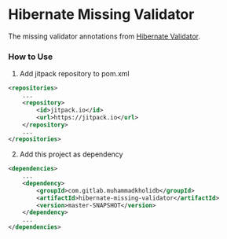 # Hibernate Missing Validator
The missing validator annotations from [Hibernate Validator](https://hibernate.org/validator/).

### How to Use
1. Add jitpack repository to pom.xml
```xml
<repositories>
    ...
    <repository>
        <id>jitpack.io</id>
        <url>https://jitpack.io</url>
    </repository>
    ...
</repositories>
```
2. Add this project as dependency 
```xml
<dependencies>
    ...
    <dependency>
        <groupId>com.gitlab.muhammadkholidb</groupId>
        <artifactId>hibernate-missing-validator</artifactId>
        <version>master-SNAPSHOT</version>
    </dependency>
    ...
</dependencies>
```
